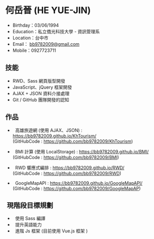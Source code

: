 # 何岳晉 (HE YUE-JIN)

   *    Birthday：03/06/1994
   *    Education：私立僑光科技大學 - 資訊管理系
   *    Location：台中市
   *    Email： bb9782009@gmail.com
   *    Mobile：0927723711


##  技能

*   RWD、Sass 網頁版型開發
*   JavaScript、jQuery 框架開發
*   AJAX + JSON 資料介接處理
*   Git / GitHub 團隊開發的認知
   
##  作品

*   高雄旅遊網  (使用 AJAX、JSON) : https://bb9782009.github.io/KhTourism/
<br>(GitHubCode : https://github.com/bb9782009/KhTourism)

*   BMI 計算 (使用 LocalStorage) : https://bb9782009.github.io/BMI/
<br>(GitHubCode : https://github.com/bb9782009/BMI)

*   RWD 響應式編排 : https://bb9782009.github.io/RWD/
<br>(GitHubCode : https://github.com/bb9782009/RWD)

*   GoogleMapAPI : https://bb9782009.github.io/GoogleMapAPI/
<br>(GitHubCode : https://github.com/bb9782009/GoogleMapAP)
##  現階段目標規劃

*   使用 Sass 編譯 
*   提升英語能力
*   進階 Js 框架 (目前使用 Vue.js 框架 )

